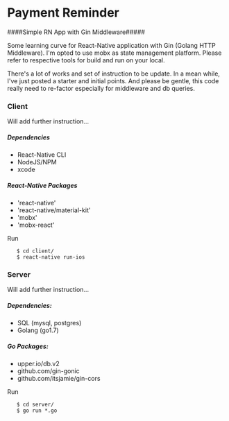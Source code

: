 Payment Reminder
================

####Simple RN App with Gin Middleware#####

Some learning curve for React-Native application with Gin (Golang HTTP Middleware). I'm opted to use mobx as state management platform. Please refer to respective tools for build and run on your local.

There's a lot of works and set of instruction to be update. In a mean while, I've just posted a starter and initial points. And please be gentle, this code really need to re-factor especially for middleware and db queries.

### Client ###
Will add further instruction...

##### Dependencies #####
 * React-Native CLI
 * NodeJS/NPM
 * xcode

##### React-Native Packages #####
 * 'react-native'
 * 'react-native/material-kit'
 * 'mobx'
 * 'mobx-react'

Run
 ```
    $ cd client/
 	$ react-native run-ios
 ```


### Server ###
Will add further instruction...

##### Dependencies: #####
 * SQL (mysql, postgres)
 * Golang (go1.7)

##### Go Packages: #####
 * upper.io/db.v2
 * github.com/gin-gonic
 * github.com/itsjamie/gin-cors

Run
 ```
    $ cd server/
 	$ go run *.go
 ```

